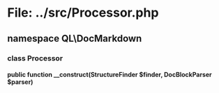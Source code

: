 # File: ../src/Processor.php

## namespace QL\DocMarkdown
### class Processor
#### public function __construct(StructureFinder $finder, DocBlockParser $parser)



